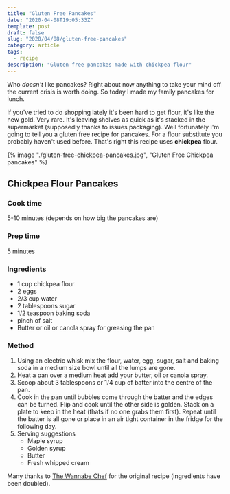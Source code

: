 ```yaml
---
title: "Gluten Free Pancakes"
date: "2020-04-08T19:05:33Z"
template: post
draft: false
slug: "2020/04/08/gluten-free-pancakes"
category: article
tags:
  - recipe
description: "Gluten free pancakes made with chickpea flour"
---
```


Who _doesn't_ like pancakes? Right about now anything to take your mind off the current crisis is worth doing. So today I made my family pancakes for lunch.

If you've tried to do shopping lately it's been hard to get flour, it's like the new gold. Very rare. It's leaving shelves as quick as it's stacked in the supermarket (supposedly thanks to issues packaging). Well fortunately I'm going to tell you a gluten free recipe for pancakes. For a flour substitute you probably haven't used before. That's right this recipe uses **chickpea** flour.

{% image "./gluten-free-chickpea-pancakes.jpg", "Gluten Free Chickpea pancakes" %}

## Chickpea Flour Pancakes

### Cook time

5-10 minutes (depends on how big the pancakes are)

### Prep time

5 minutes

### Ingredients

- 1 cup chickpea flour
- 2 eggs
- 2/3 cup water
- 2 tablespoons sugar
- 1/2 teaspoon baking soda
- pinch of salt
- Butter or oil or canola spray for greasing the pan

### Method

1. Using an electric whisk mix the flour, water, egg, sugar, salt and baking soda in a medium size bowl until all the lumps are gone.
2. Heat a pan over a medium heat add your butter, oil or canola spray.
3. Scoop about 3 tablespoons or 1/4 cup of batter into the centre of the pan.
4. Cook in the pan until bubbles come through the batter and the edges can be turned. Flip and cook until the other side is golden. Stack on a plate to keep in the heat (thats if no one grabs them first). Repeat until the batter is all gone or place in an air tight container in the fridge for the following day.
5. Serving suggestions
   - Maple syrup
   - Golden syrup
   - Butter
   - Fresh whipped cream

Many thanks to [The Wannabe Chef](https://www.thewannabechef.net/2012/05/15/chickpea-flour-pancakes/) for the original recipe (ingredients have been doubled).
